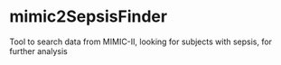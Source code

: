 # mimic2SepsisFinder
Tool to search data from MIMIC-II, looking for subjects with sepsis, for further analysis
